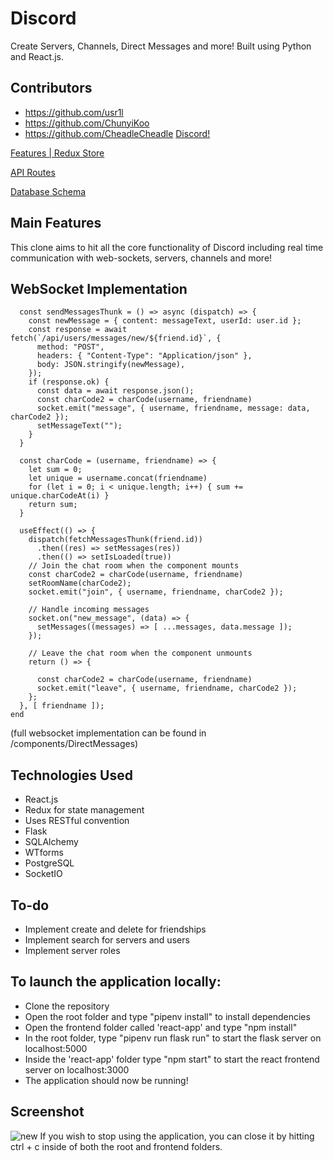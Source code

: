 # Discord

Create Servers, Channels, Direct Messages and more! Built using Python and React.js.
## Contributors
* https://github.com/usr1l
* https://github.com/ChunyiKoo
* https://github.com/CheadleCheadle
[Discord!][live]

[Features | Redux Store][wiki-features]

[API Routes][wiki-routes]

[Database Schema][wiki-db-schema]

[live]: https://discord-wa36.onrender.com
[wiki-routes]:https://github.com/CheadleCheadle/Discord/wiki/API-Routes
[wiki-features]:https://github.com/CheadleCheadle/Discord/wiki/Redux-Store-Shape-&-Feature-List
[wiki-db-schema]:https://github.com/CheadleCheadle/Discord/wiki/Database-Design

## Main Features

This clone aims to hit all the core functionality of Discord including real time communication with web-sockets, servers, channels and more!

## WebSocket Implementation
```
  const sendMessagesThunk = () => async (dispatch) => {
    const newMessage = { content: messageText, userId: user.id };
    const response = await fetch(`/api/users/messages/new/${friend.id}`, {
      method: "POST",
      headers: { "Content-Type": "Application/json" },
      body: JSON.stringify(newMessage),
    });
    if (response.ok) {
      const data = await response.json();
      const charCode2 = charCode(username, friendname)
      socket.emit("message", { username, friendname, message: data, charCode2 });
      setMessageText("");
    }
  }

  const charCode = (username, friendname) => {
    let sum = 0;
    let unique = username.concat(friendname)
    for (let i = 0; i < unique.length; i++) { sum += unique.charCodeAt(i) }
    return sum;
  }

  useEffect(() => {
    dispatch(fetchMessagesThunk(friend.id))
      .then((res) => setMessages(res))
      .then(() => setIsLoaded(true))
    // Join the chat room when the component mounts
    const charCode2 = charCode(username, friendname)
    setRoomName(charCode2);
    socket.emit("join", { username, friendname, charCode2 });

    // Handle incoming messages
    socket.on("new_message", (data) => {
      setMessages((messages) => [ ...messages, data.message ]);
    });

    // Leave the chat room when the component unmounts
    return () => {

      const charCode2 = charCode(username, friendname)
      socket.emit("leave", { username, friendname, charCode2 });
    };
  }, [ friendname ]);
end
```
(full websocket implementation can be found in /components/DirectMessages)

## Technologies Used

-  React.js
-  Redux for state management
-  Uses RESTful convention
-  Flask
-  SQLAlchemy
-  WTforms
-  PostgreSQL
-  SocketIO

## To-do
 * Implement create and delete for friendships
 * Implement search for servers and users
 * Implement server roles
 
 ## To launch the application locally:
 * Clone the repository
 * Open the root folder and type "pipenv install" to install dependencies
 * Open the frontend folder called 'react-app' and type "npm install"
 * In the root folder, type "pipenv run flask run" to start the flask server on localhost:5000
 * Inside the 'react-app' folder type "npm start" to start the react frontend server on localhost:3000
 * The application should now be running!
## Screenshot
![new](https://user-images.githubusercontent.com/108553712/232428796-732b1da7-079c-4595-8e2c-e3b27355d90c.PNG)
If you wish to stop using the application, you can close it by hitting ctrl + c inside of both the root and frontend folders.
